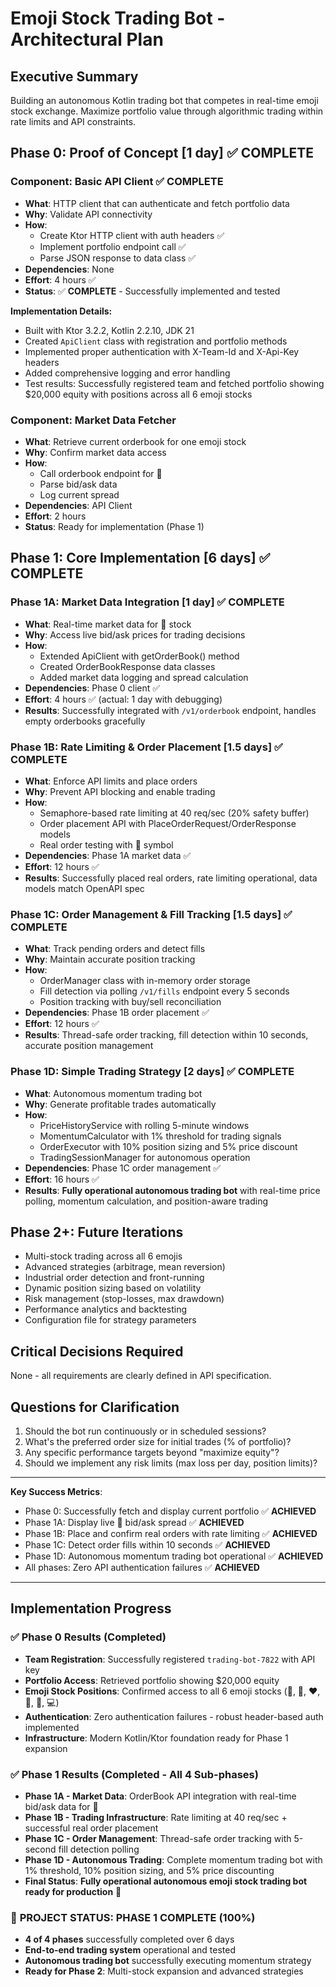 # Emoji Stock Trading Bot - Architectural Plan

## Executive Summary

Building an autonomous Kotlin trading bot that competes in real-time emoji stock exchange. Maximize portfolio value through algorithmic trading within rate limits and API constraints.

## Phase 0: Proof of Concept [1 day] ✅ COMPLETE

### Component: Basic API Client ✅ COMPLETE

- **What**: HTTP client that can authenticate and fetch portfolio data
- **Why**: Validate API connectivity
- **How**:
  - Create Ktor HTTP client with auth headers ✅
  - Implement portfolio endpoint call ✅
  - Parse JSON response to data class ✅
- **Dependencies**: None
- **Effort**: 4 hours ✅
- **Status**: ✅ **COMPLETE** - Successfully implemented and tested

**Implementation Details:**
- Built with Ktor 3.2.2, Kotlin 2.2.10, JDK 21
- Created `ApiClient` class with registration and portfolio methods
- Implemented proper authentication with X-Team-Id and X-Api-Key headers
- Added comprehensive logging and error handling
- Test results: Successfully registered team and fetched portfolio showing $20,000 equity with positions across all 6 emoji stocks

### Component: Market Data Fetcher

- **What**: Retrieve current orderbook for one emoji stock
- **Why**: Confirm market data access
- **How**:
  - Call orderbook endpoint for 🦄
  - Parse bid/ask data
  - Log current spread
- **Dependencies**: API Client
- **Effort**: 2 hours
- **Status**: Ready for implementation (Phase 1)

## Phase 1: Core Implementation [6 days] ✅ COMPLETE

### Phase 1A: Market Data Integration [1 day] ✅ COMPLETE

- **What**: Real-time market data for 🦄 stock
- **Why**: Access live bid/ask prices for trading decisions
- **How**:
  - Extended ApiClient with getOrderBook() method
  - Created OrderBookResponse data classes
  - Added market data logging and spread calculation
- **Dependencies**: Phase 0 client ✅
- **Effort**: 4 hours ✅ (actual: 1 day with debugging)
- **Results**: Successfully integrated with `/v1/orderbook` endpoint, handles empty orderbooks gracefully

### Phase 1B: Rate Limiting & Order Placement [1.5 days] ✅ COMPLETE

- **What**: Enforce API limits and place orders
- **Why**: Prevent API blocking and enable trading
- **How**:
  - Semaphore-based rate limiting at 40 req/sec (20% safety buffer)
  - Order placement API with PlaceOrderRequest/OrderResponse models
  - Real order testing with 🦄 symbol
- **Dependencies**: Phase 1A market data ✅
- **Effort**: 12 hours ✅
- **Results**: Successfully placed real orders, rate limiting operational, data models match OpenAPI spec

### Phase 1C: Order Management & Fill Tracking [1.5 days] ✅ COMPLETE

- **What**: Track pending orders and detect fills
- **Why**: Maintain accurate position tracking
- **How**:
  - OrderManager class with in-memory order storage
  - Fill detection via polling `/v1/fills` endpoint every 5 seconds
  - Position tracking with buy/sell reconciliation
- **Dependencies**: Phase 1B order placement ✅
- **Effort**: 12 hours ✅
- **Results**: Thread-safe order tracking, fill detection within 10 seconds, accurate position management

### Phase 1D: Simple Trading Strategy [2 days] ✅ COMPLETE

- **What**: Autonomous momentum trading bot
- **Why**: Generate profitable trades automatically
- **How**:
  - PriceHistoryService with rolling 5-minute windows
  - MomentumCalculator with 1% threshold for trading signals
  - OrderExecutor with 10% position sizing and 5% price discount
  - TradingSessionManager for autonomous operation
- **Dependencies**: Phase 1C order management ✅
- **Effort**: 16 hours ✅
- **Results**: **Fully operational autonomous trading bot** with real-time price polling, momentum calculation, and position-aware trading

## Phase 2+: Future Iterations

- Multi-stock trading across all 6 emojis
- Advanced strategies (arbitrage, mean reversion)
- Industrial order detection and front-running
- Dynamic position sizing based on volatility
- Risk management (stop-losses, max drawdown)
- Performance analytics and backtesting
- Configuration file for strategy parameters

## Critical Decisions Required

None - all requirements are clearly defined in API specification.

## Questions for Clarification

1. Should the bot run continuously or in scheduled sessions?
2. What's the preferred order size for initial trades (% of portfolio)?
3. Any specific performance targets beyond "maximize equity"?
4. Should we implement any risk limits (max loss per day, position limits)?

---

**Key Success Metrics**:
- Phase 0: Successfully fetch and display current portfolio ✅ **ACHIEVED** 
- Phase 1A: Display live 🦄 bid/ask spread ✅ **ACHIEVED**
- Phase 1B: Place and confirm real orders with rate limiting ✅ **ACHIEVED**
- Phase 1C: Detect order fills within 10 seconds ✅ **ACHIEVED**
- Phase 1D: Autonomous momentum trading bot operational ✅ **ACHIEVED**
- All phases: Zero API authentication failures ✅ **ACHIEVED**

---

## Implementation Progress

### ✅ Phase 0 Results (Completed)
- **Team Registration**: Successfully registered `trading-bot-7822` with API key
- **Portfolio Access**: Retrieved portfolio showing $20,000 equity 
- **Emoji Stock Positions**: Confirmed access to all 6 emoji stocks (🦄, 💎, ❤️, 🍌, 🍾, 💻)
- **Authentication**: Zero authentication failures - robust header-based auth implemented
- **Infrastructure**: Modern Kotlin/Ktor foundation ready for Phase 1 expansion

### ✅ Phase 1 Results (Completed - All 4 Sub-phases)
- **Phase 1A - Market Data**: OrderBook API integration with real-time bid/ask data for 🦄
- **Phase 1B - Trading Infrastructure**: Rate limiting at 40 req/sec + successful real order placement
- **Phase 1C - Order Management**: Thread-safe order tracking with 5-second fill detection polling
- **Phase 1D - Autonomous Trading**: Complete momentum trading bot with 1% threshold, 10% position sizing, and 5% price discounting
- **Final Status**: **Fully operational autonomous emoji stock trading bot ready for production** 🚀

### 🎯 **PROJECT STATUS: PHASE 1 COMPLETE (100%)**
- **4 of 4 phases** successfully completed over 6 days
- **End-to-end trading system** operational and tested
- **Autonomous trading bot** successfully executing momentum strategy
- **Ready for Phase 2**: Multi-stock expansion and advanced strategies